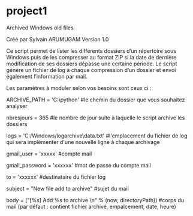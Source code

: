 # project1
Archived Windows old files

Créé par Sylvain ARUMUGAM
Version 1.0

Ce script permet de lister les différents dossiers d’un répertoire sous Windows 
puis de les compresser au format ZIP si la date de dernière modification de ses dossiers dépasse une certaine période.
Le script génère un fichier de log à chaque compression d’un dossier et envoi également l’information par mail.

Les paramètres à moduler selon vos besoins sont ceux ci :

ARCHIVE_PATH = 'C:\python' 												#le chemin du dossier que vous souhaitez analyser

nbresjours = 365														#le nombre de jour suite a laquelle le script archive les dossiers

logs = 'C:/Windows/logarchive\data.txt'									#l'emplacement du fichier de log qui sera implémenter d'une nouvelle ligne à chaque archivage

gmail_user = 'xxxxx'													#compte mail 

gmail_password = 'xxxxxx'												#mot de passe du compte mail

to = 'xxxxxx'															#destinataire du fichier log

subject = "New file add to archive"										#sujet du mail

body = ("[%s] Add %s to archive \n" % (now, directoryPath))				#corps du mail (par défaut : contient fichier archivé, empalcement, date, heure)



